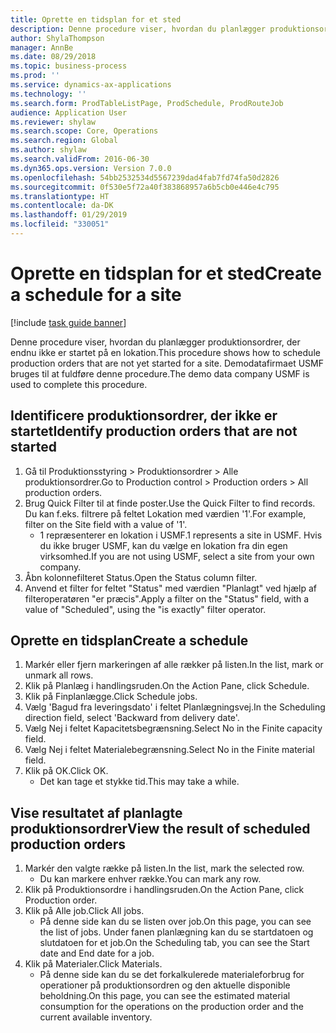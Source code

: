 ```yaml
---
title: Oprette en tidsplan for et sted
description: Denne procedure viser, hvordan du planlægger produktionsordrer, der endnu ikke er startet på en lokation.
author: ShylaThompson
manager: AnnBe
ms.date: 08/29/2018
ms.topic: business-process
ms.prod: ''
ms.service: dynamics-ax-applications
ms.technology: ''
ms.search.form: ProdTableListPage, ProdSchedule, ProdRouteJob
audience: Application User
ms.reviewer: shylaw
ms.search.scope: Core, Operations
ms.search.region: Global
ms.author: shylaw
ms.search.validFrom: 2016-06-30
ms.dyn365.ops.version: Version 7.0.0
ms.openlocfilehash: 54bb2532534d5567239dad4fab7fd74fa50d2826
ms.sourcegitcommit: 0f530e5f72a40f383868957a6b5cb0e446e4c795
ms.translationtype: HT
ms.contentlocale: da-DK
ms.lasthandoff: 01/29/2019
ms.locfileid: "330051"
---
```

# <a name="create-a-schedule-for-a-site"></a><span data-ttu-id="7dd53-103">Oprette en tidsplan for et sted</span><span class="sxs-lookup"><span data-stu-id="7dd53-103">Create a schedule for a site</span></span>

[!include [task guide banner](../../includes/task-guide-banner.md)]

<span data-ttu-id="7dd53-104">Denne procedure viser, hvordan du planlægger produktionsordrer, der endnu ikke er startet på en lokation.</span><span class="sxs-lookup"><span data-stu-id="7dd53-104">This procedure shows how to schedule production orders that are not yet started for a site.</span></span>  <span data-ttu-id="7dd53-105">Demodatafirmaet USMF bruges til at fuldføre denne procedure.</span><span class="sxs-lookup"><span data-stu-id="7dd53-105">The demo data company USMF is used to complete this procedure.</span></span>


## <a name="identify-production-orders-that-are-not-started"></a><span data-ttu-id="7dd53-106">Identificere produktionsordrer, der ikke er startet</span><span class="sxs-lookup"><span data-stu-id="7dd53-106">Identify production orders that are not started</span></span>
1. <span data-ttu-id="7dd53-107">Gå til Produktionsstyring > Produktionsordrer > Alle produktionsordrer.</span><span class="sxs-lookup"><span data-stu-id="7dd53-107">Go to Production control > Production orders > All production orders.</span></span>
2. <span data-ttu-id="7dd53-108">Brug Quick Filter til at finde poster.</span><span class="sxs-lookup"><span data-stu-id="7dd53-108">Use the Quick Filter to find records.</span></span> <span data-ttu-id="7dd53-109">Du kan f.eks. filtrere på feltet Lokation med værdien '1'.</span><span class="sxs-lookup"><span data-stu-id="7dd53-109">For example, filter on the Site field with a value of '1'.</span></span>
    * <span data-ttu-id="7dd53-110">1 repræsenterer en lokation i USMF.</span><span class="sxs-lookup"><span data-stu-id="7dd53-110">1 represents a site in USMF.</span></span> <span data-ttu-id="7dd53-111">Hvis du ikke bruger USMF, kan du vælge en lokation fra din egen virksomhed.</span><span class="sxs-lookup"><span data-stu-id="7dd53-111">If you are not using USMF, select a site from your own company.</span></span>  
3. <span data-ttu-id="7dd53-112">Åbn kolonnefilteret Status.</span><span class="sxs-lookup"><span data-stu-id="7dd53-112">Open the Status column filter.</span></span>
4. <span data-ttu-id="7dd53-113">Anvend et filter for feltet "Status" med værdien "Planlagt" ved hjælp af filteroperatøren "er præcis".</span><span class="sxs-lookup"><span data-stu-id="7dd53-113">Apply a filter on the "Status" field, with a value of "Scheduled", using the "is exactly" filter operator.</span></span>

## <a name="create-a-schedule"></a><span data-ttu-id="7dd53-114">Oprette en tidsplan</span><span class="sxs-lookup"><span data-stu-id="7dd53-114">Create a schedule</span></span>
1. <span data-ttu-id="7dd53-115">Markér eller fjern markeringen af alle rækker på listen.</span><span class="sxs-lookup"><span data-stu-id="7dd53-115">In the list, mark or unmark all rows.</span></span>
2. <span data-ttu-id="7dd53-116">Klik på Planlæg i handlingsruden.</span><span class="sxs-lookup"><span data-stu-id="7dd53-116">On the Action Pane, click Schedule.</span></span>
3. <span data-ttu-id="7dd53-117">Klik på Finplanlægge.</span><span class="sxs-lookup"><span data-stu-id="7dd53-117">Click Schedule jobs.</span></span>
4. <span data-ttu-id="7dd53-118">Vælg 'Bagud fra leveringsdato' i feltet Planlægningsvej.</span><span class="sxs-lookup"><span data-stu-id="7dd53-118">In the Scheduling direction field, select 'Backward from delivery date'.</span></span>
5. <span data-ttu-id="7dd53-119">Vælg Nej i feltet Kapacitetsbegrænsning.</span><span class="sxs-lookup"><span data-stu-id="7dd53-119">Select No in the Finite capacity field.</span></span>
6. <span data-ttu-id="7dd53-120">Vælg Nej i feltet Materialebegrænsning.</span><span class="sxs-lookup"><span data-stu-id="7dd53-120">Select No in the Finite material field.</span></span>
7. <span data-ttu-id="7dd53-121">Klik på OK.</span><span class="sxs-lookup"><span data-stu-id="7dd53-121">Click OK.</span></span>
    * <span data-ttu-id="7dd53-122">Det kan tage et stykke tid.</span><span class="sxs-lookup"><span data-stu-id="7dd53-122">This may take a while.</span></span>  

## <a name="view-the-result-of-scheduled-production-orders"></a><span data-ttu-id="7dd53-123">Vise resultatet af planlagte produktionsordrer</span><span class="sxs-lookup"><span data-stu-id="7dd53-123">View the result of scheduled production orders</span></span>
1. <span data-ttu-id="7dd53-124">Markér den valgte række på listen.</span><span class="sxs-lookup"><span data-stu-id="7dd53-124">In the list, mark the selected row.</span></span>
    * <span data-ttu-id="7dd53-125">Du kan markere enhver række.</span><span class="sxs-lookup"><span data-stu-id="7dd53-125">You can mark any row.</span></span>  
2. <span data-ttu-id="7dd53-126">Klik på Produktionsordre i handlingsruden.</span><span class="sxs-lookup"><span data-stu-id="7dd53-126">On the Action Pane, click Production order.</span></span>
3. <span data-ttu-id="7dd53-127">Klik på Alle job.</span><span class="sxs-lookup"><span data-stu-id="7dd53-127">Click All jobs.</span></span>
    * <span data-ttu-id="7dd53-128">På denne side kan du se listen over job.</span><span class="sxs-lookup"><span data-stu-id="7dd53-128">On this page, you can see the list of jobs.</span></span> <span data-ttu-id="7dd53-129">Under fanen planlægning kan du se startdatoen og slutdatoen for et job.</span><span class="sxs-lookup"><span data-stu-id="7dd53-129">On the Scheduling tab, you can see the Start date and End date for a job.</span></span>  
4. <span data-ttu-id="7dd53-130">Klik på Materialer.</span><span class="sxs-lookup"><span data-stu-id="7dd53-130">Click Materials.</span></span>
    * <span data-ttu-id="7dd53-131">På denne side kan du se det forkalkulerede materialeforbrug for operationer på produktionsordren og den aktuelle disponible beholdning.</span><span class="sxs-lookup"><span data-stu-id="7dd53-131">On this page, you can see the estimated material consumption for the operations on the production order and the current available inventory.</span></span>  

